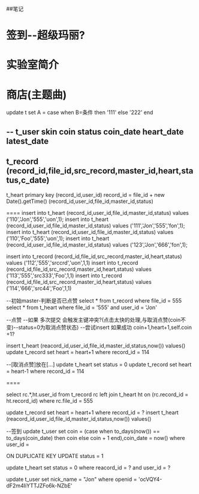

##笔记


签到--超级玛丽?
===


实验室简介
===

商店(主题曲)
===

update t set A = case when B=条件 then '111' else '222' end


--
t_user
skin
coin
status
coin_date
heart_date
latest_date
--
t_record
(record_id,file_id,src_record,master_id,heart,status,c_date)
--
t_heart
primary key (record_id,user_id)
record_id = file_id + new Date().getTime()
(record_id,user_id,file_id,master_id,status)


====
insert into t_heart (record_id,user_id,file_id,master_id,status) values ('110','Jon','555','uon',1);
insert into t_heart (record_id,user_id,file_id,master_id,status) values ('111','Jon','555','fon',1);
insert into t_heart (record_id,user_id,file_id,master_id,status) values ('110','Foo','555','uon',1);
insert into t_heart (record_id,user_id,file_id,master_id,status) values ('123','Jon','666','fon',1);

insert into t_record (record_id,file_id,src_record,master_id,heart,status) values ('112','555','srccrd','uon',1,1)
insert into t_record (record_id,file_id,src_record,master_id,heart,status) values ('113','555','src333','Foo',1,1)
insert into t_record (record_id,file_id,src_record,master_id,heart,status) values ('114','666','src44','Foo',1,1)

--初始master-判断是否已点赞
select * from t_record where file_id = 555
select * from t_heart where file_id = '555' and user_id = 'Jon'

--点赞
--如果  多次提交  会触发主键冲突?(点击太快的处理,与取消点赞(coin不变)--status=0为取消点赞状态)
--尝试insert 如果成功 coin+1,heart+1,self.coin +1?

insert t_heart (reacord_id,user_id,file_id,master_id,status,now()) values()
update t_record set heart = heart+1 where record_id = 114

--[取消点赞]放在[...]
update t_heart set status = 0
update t_record set heart = heart-1 where record_id = 114


====


select rc.*,ht.user_id from t_record rc left join t_heart ht on (rc.record_id = ht.record_id) where rc.file_id = 555

update t_record set heart = heart+1 where record_id = ?
insert t_heart (reacord_id,user_id,file_id,master_id,status,now()) values()

--签到
update t_user set coin = (case when to_days(now()) == to_days(coin_date) then coin else coin + 1 end),coin_date = now() where user_id = 


ON DUPLICATE KEY UPDATE status = 1

update t_heart set status = 0 where reacord_id = ? and user_id = ?

update t_user set nick_name = "Jon" where openid = 'ocVQY4-dF2m4IiYTTJZFo6k-NZbE'